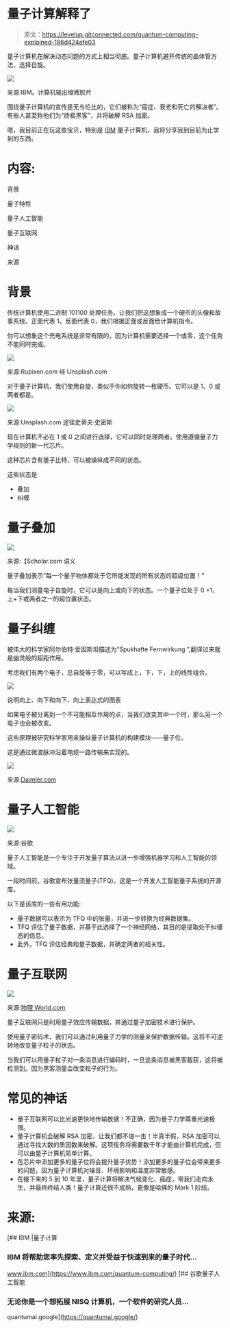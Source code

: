 # 量子计算解释了

> 原文：<https://levelup.gitconnected.com/quantum-computing-explained-186d424afe03>

量子计算机在解决动态问题的方式上相当彻底。量子计算机避开传统的晶体管方法，选择自旋。

![](img/850995b8af02fae3da02e97bab4c70d8.png)

来源:IBM。计算机输出缩微胶片

围绕量子计算机的宣传是无与伦比的，它们被称为“癌症、衰老和死亡的解决者”。有些人甚至称他们为“终极黑客”，并将破解 RSA 加密。

嗯，我目前正在玩这些宝贝，特别是 [IBM](https://www.ibm.com/quantum-computing/) 量子计算机，我将分享我到目前为止学到的东西。

# 内容:

背景

量子特性

量子人工智能

量子互联网

神话

来源

# 背景

传统计算机使用二进制 101100 处理任务。让我们把这想象成一个硬币的头像和故事系统。正面代表 1，反面代表 0，我们根据正面或反面给计算机指令。

你可以想象这个充电系统是非常有限的，因为计算机需要选择一个或零，这个任务不能同时完成。

![](img/8f0cde42675e188ff33e89896448a1f0.png)

来源:Rupixen.com 经 Unsplash.com

对于量子计算机，我们使用自旋，类似于你如何旋转一枚硬币。它可以是 1、0 或两者都是。

![](img/f9fbd0804f793df1159ac5c50817e95d.png)

来源:Unsplash.com 途径史蒂夫·史密斯

现在计算机不必在 1 或 0 之间进行选择，它可以同时处理两者。使用遵循量子力学规则的新一代芯片。

这种芯片含有量子比特，可以被操纵成不同的状态。

这些状态是:

*   叠加
*   纠缠

# 量子叠加

![](img/d84c875946eb897de78c61f33520fbd7.png)

来源:【Scholar.com 语义

量子叠加表示“每一个量子物体都处于它所能发现的所有状态的超级位置！”

每当我们测量电子自旋时，它可以是向上或向下的状态。一个量子位处于 0 +1、上+下或两者之一的超位置状态。

# 量子纠缠

被伟大的科学家阿尔伯特·爱因斯坦描述为“Spukhafte Fernwirkung ”,翻译过来就是幽灵般的超距作用。

考虑我们有两个电子，总自旋等于零，可以写成上，下，下，上的线性组合。

![](img/4a61b012a81c90bf19985ccf92de44f5.png)

说明向上、向下和向下、向上表达式的图表

如果电子被分离到一个不可能相互作用的点，当我们改变其中一个时，那么另一个电子也会被改变。

这些原理被研究科学家用来操纵量子计算机的构建模块——量子位。

这是通过微波脉冲沿着电缆一路传输来实现的。

![](img/924c49eb69e1dbc1cbf598eec601dd78.png)

来源:[Daimler.com](https://www.daimler.com/magazine/technology-innovation/quantum-computing.html)

# 量子人工智能

![](img/c4c188eed81e063e62b09251f3cf5d38.png)

来源:谷歌

量子人工智能是一个专注于开发量子算法以进一步增强机器学习和人工智能的领域。

一段时间前，谷歌宣布张量流量子(TFQ)，这是一个开发人工智能量子系统的开源库。

以下是该库的一些有用功能:

*   量子数据可以表示为 TFQ 中的张量，并进一步转换为经典数据集。
*   TFQ 评估了量子数据，并基于此选择了一个神经网络，其目的是提取处于纠缠态的信息。
*   此外，TFQ 评估经典和量子数据，并确定两者的相关性。

# 量子互联网

![](img/0240e80d6bff1cb2bcc7d520159d3c4d.png)

来源:[物理 World.com](https://www.google.com/imgres?imgurl=https%3A%2F%2Fphysicsworld.com%2Fwp-content%2Fuploads%2F2021%2F05%2FQW-webinar2021-05.jpg&imgrefurl=https%3A%2F%2Fphysicsworld.com%2Fa-roadmap-for-the-quantum-internet%2F&tbnid=WazEWac7vz-E8M&vet=12ahUKEwjAtb_02pnyAhUQw4UKHSW0AG8QMygGegUIARC7AQ..i&docid=8p7jRq6SJnyYNM&w=1200&h=675&q=quantum%20internet&ved=2ahUKEwjAtb_02pnyAhUQw4UKHSW0AG8QMygGegUIARC7AQ)

量子互联网只是利用量子效应传输数据，并通过量子加密技术进行保护。

使用量子密码术，我们可以通过利用量子力学的测量来保护数据传输。这将不可逆转地改变量子粒子的状态。

当我们可以用量子粒子对一条消息进行编码时，一旦这条消息被黑客截获，这将被检测到。因为黑客测量会改变粒子的行为。

# 常见的神话

*   量子互联网可以比光速更快地传输数据！不正确，因为量子力学尊重光速极限。
*   量子计算机会破解 RSA 加密，让我们都不堪一击！半真半假，RSA 加密可以通过寻找大数的质因数来破解。这项任务将需要数千年才能由计算机完成，但可以由量子计算机简单计算。
*   在芯片中添加更多的量子位将会提升量子优势！添加更多的量子位会带来更多的问题，因为量子计算机对噪音、环境影响和温度非常敏感。
*   在接下来的 5 到 10 年里，量子计算将解决气候变化、癌症，带我们走向永生，并最终终结人类！量子计算还很不成熟，更像是哈佛的 Mark 1 阶段。

# 来源:

[](https://www.ibm.com/quantum-computing/) [## IBM |量子计算

### IBM 将帮助您率先探索、定义并受益于快速到来的量子时代…

www.ibm.com](https://www.ibm.com/quantum-computing/) [](https://quantumai.google/) [## 谷歌量子人工智能

### 无论你是一个想拓展 NISQ 计算机，一个软件的研究人员…

quantumai.google](https://quantumai.google/)